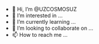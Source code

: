 - 👋 Hi, I’m @UZCOSMOSUZ
- 👀 I’m interested in ...
- 🌱 I’m currently learning ...
- 💞️ I’m looking to collaborate on ...
- 📫 How to reach me ...

<!---
UZCOSMOSUZ/UZCOSMOSUZ is a ✨ special ✨ repository because its `README.md` (this file) appears on your GitHub profile.
You can click the Preview link to take a look at your changes.
--->
